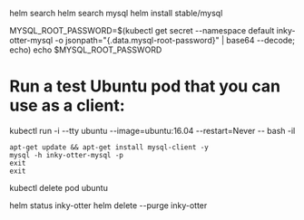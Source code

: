 helm search
helm search mysql
helm install stable/mysql

MYSQL_ROOT_PASSWORD=$(kubectl get secret --namespace default inky-otter-mysql -o jsonpath="{.data.mysql-root-password}" | base64 --decode; echo)
echo $MYSQL_ROOT_PASSWORD

# Run a test Ubuntu pod that you can use as a client:

kubectl run -i --tty ubuntu --image=ubuntu:16.04 --restart=Never -- bash -il

    apt-get update && apt-get install mysql-client -y
    mysql -h inky-otter-mysql -p
    exit
    exit

kubectl delete pod ubuntu

helm status inky-otter
helm delete --purge inky-otter
